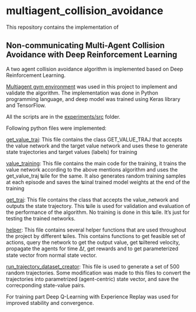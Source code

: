 # multiagent_collision_avoidance
This repository contains the implementation of
## Non-communicating Multi-Agent Collision Avoidance with Deep Reinforcement Learning

A two agent collision avoidance algorithm is implemented based on Deep Reinforcement Learning.

[Multiagent gym environment](https://gym-collision-avoidance.readthedocs.io/en/latest/index.html) was used in this project to implement and validate the algorithm. 
The implementation was done in Python programming language, and
deep model was trained using Keras library and TensorFlow.

All the scripts are in the [experiments/src](https://github.com/atharva417/multiagent_collision_avoidance/tree/master/gym-collision-avoidance/gym_collision_avoidance/experiments/src)
folder.

Following python files were implemented:

[get_value_traj](https://github.com/atharva417/multiagent_collision_avoidance/blob/master/gym-collision-avoidance/gym_collision_avoidance/experiments/src/get_value_traj.py): This file contains the class GET_VALUE_TRAJ that accepts the value
network and the target value network and uses these to generate state trajectories
and target values (labels) for training

[value_training](https://github.com/atharva417/multiagent_collision_avoidance/blob/master/gym-collision-avoidance/gym_collision_avoidance/experiments/src/value_training.py): This file contains the main code for the training, it trains the value
network according to the above mentions algorithm and uses the get_value_traj ʨile
for the same. It also generates random training samples at each episode and saves
the ʨinal trained model weights at the end of the training

[get_traj](https://github.com/atharva417/multiagent_collision_avoidance/blob/master/gym-collision-avoidance/gym_collision_avoidance/experiments/src/get_traj.py): This file contains the class that accepts the value_network and outputs the
state trajectory. This ʨile is used for validation and evaluation of the performance of
the algorithm. No training is done in this ʨile. It’s just for testing the trained
networks.

[helper](https://github.com/atharva417/multiagent_collision_avoidance/blob/master/gym-collision-avoidance/gym_collision_avoidance/experiments/src/helper.py): This file contains several helper functions that are used throughout the project by different ʨiles. This contains functions to get feasible set of actions, query
the network to get the output value, get ʨiltered velocity, propagate the agents for
time ∆𝑡, get rewards and to get parameterized state vector from normal state vector.

[run_trajectory_dataset_creator](https://github.com/atharva417/multiagent_collision_avoidance/blob/master/gym-collision-avoidance/gym_collision_avoidance/experiments/src/run_trajectory_dataset_creator.py): This file is used to generate a set of 500 random trajectories. Some modification was made to this files
to convert the trajectories into parametrized (agent-centric) state vector, and save the correcponding state-value pairs.


For training part Deep Q-Learning with Experience Replay was used for improved stability and convergence.
